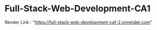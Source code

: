 # Full-Stack-Web-Development-CA1

Render Link : "https://full-stack-web-development-ca1-2.onrender.com"